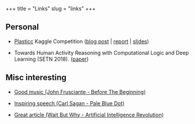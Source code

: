 +++
title = "Links"
slug = "links"
+++

## Personal

* [Plasticc](https://www.kaggle.com/c/PLAsTiCC-2018) Kaggle Competition ([blog post](/posts/kaggle-plasticc) | [report](/blog/kaggle-plasticc/report.pdf) | [slides](/blog/kaggle-plasticc/slides.pdf))

* Towards Human Activity Reasoning with Computational Logic and Deep Learning (SETN 2018). ([paper](https://dl.acm.org/doi/pdf/10.1145/3200947.3201051))

## Misc interesting

* [Good music (John Frusciante - Before The Beginning)](https://www.youtube.com/watch?v=GRe19mPhZvo)

* [Inspiring speech (Carl Sagan - Pale Blue Dot)](https://www.youtube.com/watch?v=GO5FwsblpT8)

* [Great article (Wait But Why - Artificial Intelligence Revolution)](http://waitbutwhy.com/2015/01/artificial-intelligence-revolution-1.html)

